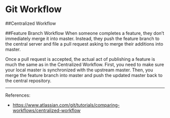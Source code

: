 # Git Workflow

##Centralized Workflow

##Feature Branch Workflow
When someone completes a feature, they don’t immediately merge it into master. Instead, they push the feature branch to the central server and file a pull request asking to merge their additions into master.

Once a pull request is accepted, the actual act of publishing a feature is much the same as in the Centralized Workflow. First, you need to make sure your local master is synchronized with the upstream master. Then, you merge the feature branch into master and push the updated master back to the central repository.

---
References:
- https://www.atlassian.com/git/tutorials/comparing-workflows/centralized-workflow